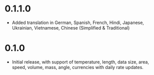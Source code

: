 # 0.1.1.0
- Added translation in German, Spanish, French, Hindi, Japanese, Ukrainian, Vietnamese, Chinese (Simplified & Traditional)

# 0.1.0
- Initial release, with support of temperature, length, data size, area, speed, volume, mass, angle, currencies with daily rate updates.